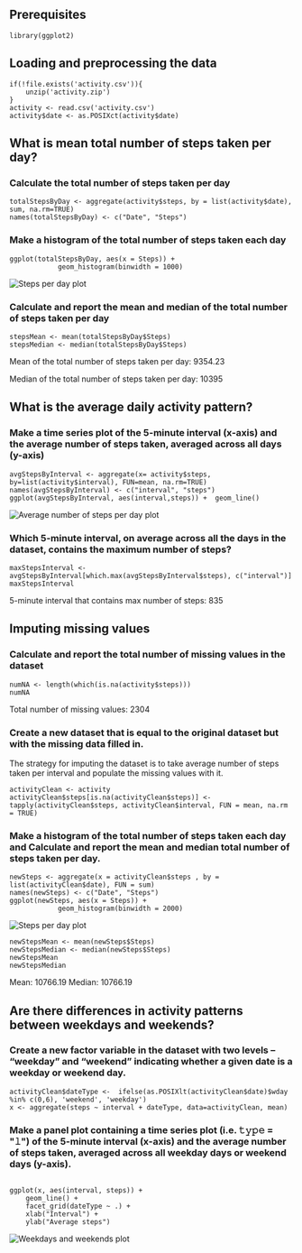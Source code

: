## Prerequisites
```{r}
library(ggplot2)
```
## Loading and preprocessing the data
```{r}
if(!file.exists('activity.csv')){
    unzip('activity.zip')
}
activity <- read.csv('activity.csv')
activity$date <- as.POSIXct(activity$date) 
```

## What is mean total number of steps taken per day?

### Calculate the total number of steps taken per day
```{r}
totalStepsByDay <- aggregate(activity$steps, by = list(activity$date), sum, na.rm=TRUE) 
names(totalStepsByDay) <- c("Date", "Steps")
```
### Make a histogram of the total number of steps taken each day
```{r}
ggplot(totalStepsByDay, aes(x = Steps)) +
            geom_histogram(binwidth = 1000)
```
![Steps per day plot](figures/plot1.png)

### Calculate and report the mean and median of the total number of steps taken per day
```{r}
stepsMean <- mean(totalStepsByDay$Steps)
stepsMedian <- median(totalStepsByDay$Steps)
```

Mean of the total number of steps taken per day: 9354.23

Median of the total number of steps taken per day: 10395

## What is the average daily activity pattern?

### Make a time series plot of the 5-minute interval (x-axis) and the average number of steps taken, averaged across all days (y-axis)
```{r}
avgStepsByInterval <- aggregate(x= activity$steps, by=list(activity$interval), FUN=mean, na.rm=TRUE)
names(avgStepsByInterval) <- c("interval", "steps")
ggplot(avgStepsByInterval, aes(interval,steps)) +  geom_line()
```
![Average number of steps per day plot](figures/plot2.png)

### Which 5-minute interval, on average across all the days in the dataset, contains the maximum number of steps?
```{r}
maxStepsInterval <- avgStepsByInterval[which.max(avgStepsByInterval$steps), c("interval")]
maxStepsInterval
```
5-minute interval that contains max number of steps: 835

## Imputing missing values

### Calculate and report the total number of missing values in the dataset
```{r}
numNA <- length(which(is.na(activity$steps)))
numNA
```

Total number of missing values: 2304

### Create a new dataset that is equal to the original dataset but with the missing data filled in.
The strategy for imputing the dataset is to take average number of steps taken per interval and populate the missing values with it. 

```{r}
activityClean <- activity
activityClean$steps[is.na(activityClean$steps)] <- tapply(activityClean$steps, activityClean$interval, FUN = mean, na.rm = TRUE)
```
### Make a histogram of the total number of steps taken each day and Calculate and report the mean and median total number of steps taken per day.
```{r}
newSteps <- aggregate(x = activityClean$steps , by = list(activityClean$date), FUN = sum)
names(newSteps) <- c("Date", "Steps")
ggplot(newSteps, aes(x = Steps)) +
            geom_histogram(binwidth = 2000)
```
![Steps per day plot](figures/plot3.png)
```{r}
newStepsMean <- mean(newSteps$Steps)
newStepsMedian <- median(newSteps$Steps)
newStepsMean
newStepsMedian
```
Mean: 10766.19
Median: 10766.19

## Are there differences in activity patterns between weekdays and weekends?

### Create a new factor variable in the dataset with two levels – “weekday” and “weekend” indicating whether a given date is a weekday or weekend day.
```{r}
activityClean$dateType <-  ifelse(as.POSIXlt(activityClean$date)$wday %in% c(0,6), 'weekend', 'weekday')
x <- aggregate(steps ~ interval + dateType, data=activityClean, mean)
```
### Make a panel plot containing a time series plot (i.e. 𝚝𝚢𝚙𝚎 = "𝚕") of the 5-minute interval (x-axis) and the average number of steps taken, averaged across all weekday days or weekend days (y-axis).
```{r}

ggplot(x, aes(interval, steps)) + 
    geom_line() + 
    facet_grid(dateType ~ .) +
    xlab("Interval") + 
    ylab("Average steps")
```    
![Weekdays and weekends plot](figures/plot4.png)

